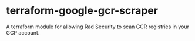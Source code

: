# terraform-google-gcr-scraper
A terraform module for allowing Rad Security to scan GCR registries in your GCP account.
